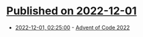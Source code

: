 # [Published on 2022-12-01](index.md)

* [2022-12-01, 02:25:00](https://lobste.rs/s/hcx5oi/advent_code_2022) - [Advent of Code 2022](https://adventofcode.com/2022)
